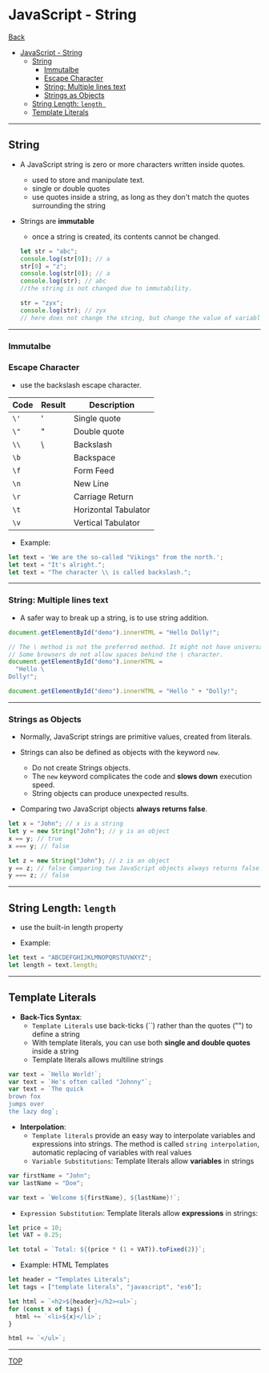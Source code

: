 # JavaScript - String

[Back](../index.md)

- [JavaScript - String](#javascript---string)
  - [String](#string)
    - [Immutalbe](#immutalbe)
    - [Escape Character](#escape-character)
    - [String: Multiple lines text](#string-multiple-lines-text)
    - [Strings as Objects](#strings-as-objects)
  - [String Length: `length `](#string-length-length-)
  - [Template Literals](#template-literals)

---

## String

- A JavaScript string is zero or more characters written inside quotes.

  - used to store and manipulate text.
  - single or double quotes
  - use quotes inside a string, as long as they don't match the quotes surrounding the string

- Strings are **immutable**

  - once a string is created, its contents cannot be changed.

  ```js
  let str = "abc";
  console.log(str[0]); // a
  str[0] = "z";
  console.log(str[0]); // a
  console.log(str); // abc
  //the string is not changed due to immutability.

  str = "zyx";
  console.log(str); // zyx
  // here does not change the string, but change the value of variable. The old value is still in memory.
  ```

---

### Immutalbe

### Escape Character

- use the backslash escape character.

| Code | Result | Description          |
| ---- | ------ | -------------------- |
| `\'` | '      | Single quote         |
| `\"` | "      | Double quote         |
| `\\` | \      | Backslash            |
| `\b` |        | Backspace            |
| `\f` |        | Form Feed            |
| `\n` |        | New Line             |
| `\r` |        | Carriage Return      |
| `\t` |        | Horizontal Tabulator |
| `\v` |        | Vertical Tabulator   |

- Example:

```javascript
let text = 'We are the so-called "Vikings" from the north.';
let text = "It's alright.";
let text = "The character \\ is called backslash.";
```

---

### String: Multiple lines text

- A safer way to break up a string, is to use string addition.

```js
document.getElementById("demo").innerHTML = "Hello Dolly!";

// The \ method is not the preferred method. It might not have universal support.
// Some browsers do not allow spaces behind the \ character.
document.getElementById("demo").innerHTML =
  "Hello \
Dolly!";

document.getElementById("demo").innerHTML = "Hello " + "Dolly!";
```

---

### Strings as Objects

- Normally, JavaScript strings are primitive values, created from literals.

- Strings can also be defined as objects with the keyword `new`.

  - Do not create Strings objects.
  - The `new` keyword complicates the code and **slows down** execution speed.
  - String objects can produce unexpected results.

- Comparing two JavaScript objects **always returns false**.

```js
let x = "John"; // x is a string
let y = new String("John"); // y is an object
x == y; // true
x === y; // false

let z = new String("John"); // z is an object
y == z; // false Comparing two JavaScript objects always returns false.
y === z; // false
```

---

## String Length: `length `

- use the built-in length property

- Example:

```js
let text = "ABCDEFGHIJKLMNOPQRSTUVWXYZ";
let length = text.length;
```

---

## Template Literals

- **Back-Tics Syntax**:
  - `Template Literals` use back-ticks (``) rather than the quotes ("") to define a string
  - With template literals, you can use both **single and double quotes** inside a string
  - Template literals allows multiline strings

```js
var text = `Hello World!`;
var text = `He's often called "Johnny"`;
var text = `The quick
brown fox
jumps over
the lazy dog`;
```

- **Interpolation**:
  - `Template literals` provide an easy way to interpolate variables and expressions into strings. The method is called `string interpolation`, automatic replacing of variables with real values
  - `Variable Substitutions`: Template literals allow **variables** in strings

```js
var firstName = "John";
var lastName = "Doe";

var text = `Welcome ${firstName}, ${lastName}!`;
```

- `Expression Substitution`: Template literals allow **expressions** in strings:

```js
let price = 10;
let VAT = 0.25;

let total = `Total: ${(price * (1 + VAT)).toFixed(2)}`;
```

- Example: HTML Templates

```js
let header = "Templates Literals";
let tags = ["template literals", "javascript", "es6"];

let html = `<h2>${header}</h2><ul>`;
for (const x of tags) {
  html += `<li>${x}</li>`;
}

html += `</ul>`;
```

---

[TOP](#javascript-string)
